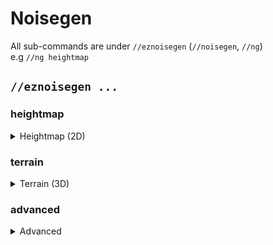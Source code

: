 # Noisegen

All sub-commands are under `//eznoisegen` (`//noisegen`, `//ng`)\
e.g `//ng heightmap`

## `//eznoisegen ...`

### heightmap

<details>

<summary>Heightmap (2D)</summary>

**`//eznoisegen heightmap <palette> <noise> [height] [-z <zoom>] [-s <seed>] [-o <offset>] [-ct]`**

* **Palette**: Specifies the palette of blocks to use.
* **Noise**: Defines the noise preset to use.
* **Height** (Default: 0): Controls the height from the bottom of your selection. A value of 0 will take the selection's height. _Can place blocks above the selection if the height is great enough_
* **-z** (Default: 1): Adjusts the zoom level of the noise.
* **-s** (Default: -1): Sets the noise seed.
* **-o** (Default: (0,0,0)): Offsets the noise generation coordinates by a given vector (X,Y,Z).
* **-c**: When used, centres the noise generation on the world coordinates of the selection.
* **-t**: Enables smooth mode, specifically for snow, water, and lava blocks in the palette \[Applicable only in heightmap mode].

</details>

### terrain

<details>

<summary>Terrain (3D)</summary>

**`//eznoisegen terrain <palette> <noise> [height] [strength] [-z <scale>] [-s <seed>] [-l <smear>] [-o <offset>] [-c]`**

* **Palette**: Specifies the palette of blocks to use.
* **Noise**: Defines the noise preset to use.
* **Height** (Default: 0): Controls the height from the bottom of your selection. A value of 0 will take the selection's height. _Can place blocks above the selection if the height is great enough_
* **Strength** (Default: 1,0.5,0): Takes up to 3 comma-separated values which controls the strength of noise at various heights:
  * _`0.5` would be 50% strength everywhere_
  * _`0.7,0` would be 70% strength at the very bottom and 0% at the top, with everything in-between being a smooth transition_
  * _`0,1,0` would be 0% strength at the bottom, 100% in the middle, and 0% at the top_
* **-z** (Default: 1): Adjusts the zoom level of the noise.
* **-s** (Default: -1): Sets the noise seed.
* **-l** (Default: 0): Applies a vertical smear to 3D noise.
* **-o** (Default: (0,0,0)): Offsets the noise generation coordinates by a given vector (X,Y,Z).
* **-c**: When used, centres the noise generation on the world coordinates of the selection.

</details>

### advanced

<details>

<summary>Advanced</summary>

**`//eznoisegen <palette> <noise> [lowerThreshold] [upperThreshold] [-z <scale>] [-s <seed>] [-l <smear>] [-o <offset>] [-chnt]`**

* **Palette**: Specifies the palette of blocks to use.
* **Noise**: Defines the noise preset to use.
* **Lower Threshold** (Default: 0): Sets the lower threshold for noise generation, with support for WorldEdit expressions (range: 0-1.0).
* **Upper Threshold** (Default: 0.5): Sets the upper threshold for noise generation, with support for WorldEdit expressions (range: 0-1.0).
* **-z** (Default: 1): Adjusts the zoom level of the noise.
* **-s** (Default: -1): Sets the noise seed.
* **-l** (Default: 0): Applies a vertical smear to 3D noise.
* **-o** (Default: (0,0,0)): Offsets the noise generation coordinates by a given vector (X,Y,Z).
* **-c**: When used, centres the noise generation on the world coordinates of the selection.
* **-h**: Activates heightmap mode using 2D noise.\
  _Heightmap mode is only compatible with Cuboid, Cylinder, or Polygon region types._
* **-n**: Uses normalized (-1 to 1) selection-centred coordinates for noise generation.
* **-t**: Enables smooth mode, specifically for snow, water, and lava blocks in the palette \[Applicable only in heightmap mode].

</details>
